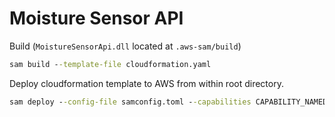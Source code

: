 # Moisture Sensor API

Build (`MoistureSensorApi.dll` located at `.aws-sam/build`)

```cmd
sam build --template-file cloudformation.yaml
```

Deploy cloudformation template to AWS from within root directory.

```cmd
sam deploy --config-file samconfig.toml --capabilities CAPABILITY_NAMED_IAM --no-confirm-changeset
```
